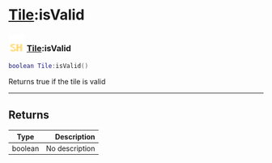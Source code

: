 # [Tile](../tile/README.md):isValid

### <img src="../../.gitbook/assets/shared.png" width="32" height="32" /> [Tile](../tile/README.md):isValid

```lua
boolean Tile:isValid()
```

Returns true if the tile is valid<br>

-----------------
## Returns

| Type   | Description |
| ------ | ----------: |
| boolean | No description |

